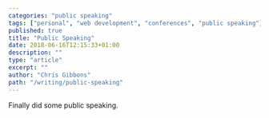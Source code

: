 ```yaml
---
categories: "public speaking"
tags: ["personal", "web development", "conferences", "public speaking"]
published: true
title: "Public Speaking"
date: 2018-06-16T12:15:33+01:00
description: ""
type: "article"
excerpt: ""
author: "Chris Gibbons"
path: "/writing/public-speaking"
---
```

Finally did some public speaking.
